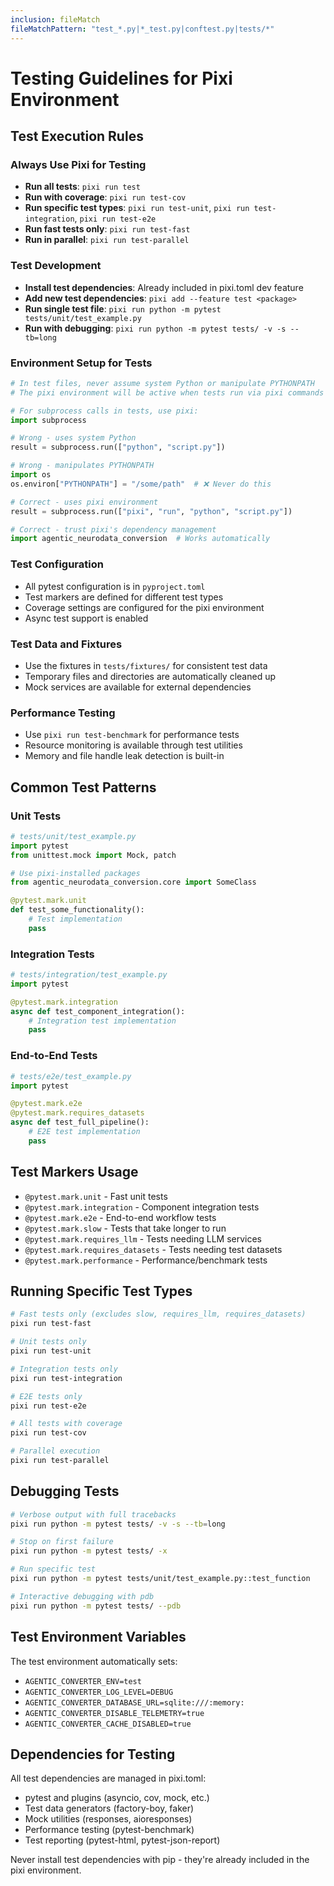 ```yaml
---
inclusion: fileMatch
fileMatchPattern: "test_*.py|*_test.py|conftest.py|tests/*"
---
```


# Testing Guidelines for Pixi Environment

## Test Execution Rules

### Always Use Pixi for Testing

- **Run all tests**: `pixi run test`
- **Run with coverage**: `pixi run test-cov`
- **Run specific test types**: `pixi run test-unit`,
  `pixi run test-integration`, `pixi run test-e2e`
- **Run fast tests only**: `pixi run test-fast`
- **Run in parallel**: `pixi run test-parallel`

### Test Development

- **Install test dependencies**: Already included in pixi.toml dev feature
- **Add new test dependencies**: `pixi add --feature test <package>`
- **Run single test file**:
  `pixi run python -m pytest tests/unit/test_example.py`
- **Run with debugging**: `pixi run python -m pytest tests/ -v -s --tb=long`

### Environment Setup for Tests

```python
# In test files, never assume system Python or manipulate PYTHONPATH
# The pixi environment will be active when tests run via pixi commands

# For subprocess calls in tests, use pixi:
import subprocess

# Wrong - uses system Python
result = subprocess.run(["python", "script.py"])

# Wrong - manipulates PYTHONPATH
import os
os.environ["PYTHONPATH"] = "/some/path"  # ❌ Never do this

# Correct - uses pixi environment
result = subprocess.run(["pixi", "run", "python", "script.py"])

# Correct - trust pixi's dependency management
import agentic_neurodata_conversion  # Works automatically
```

### Test Configuration

- All pytest configuration is in `pyproject.toml`
- Test markers are defined for different test types
- Coverage settings are configured for the pixi environment
- Async test support is enabled

### Test Data and Fixtures

- Use the fixtures in `tests/fixtures/` for consistent test data
- Temporary files and directories are automatically cleaned up
- Mock services are available for external dependencies

### Performance Testing

- Use `pixi run test-benchmark` for performance tests
- Resource monitoring is available through test utilities
- Memory and file handle leak detection is built-in

## Common Test Patterns

### Unit Tests

```python
# tests/unit/test_example.py
import pytest
from unittest.mock import Mock, patch

# Use pixi-installed packages
from agentic_neurodata_conversion.core import SomeClass

@pytest.mark.unit
def test_some_functionality():
    # Test implementation
    pass
```

### Integration Tests

```python
# tests/integration/test_example.py
import pytest

@pytest.mark.integration
async def test_component_integration():
    # Integration test implementation
    pass
```

### End-to-End Tests

```python
# tests/e2e/test_example.py
import pytest

@pytest.mark.e2e
@pytest.mark.requires_datasets
async def test_full_pipeline():
    # E2E test implementation
    pass
```

## Test Markers Usage

- `@pytest.mark.unit` - Fast unit tests
- `@pytest.mark.integration` - Component integration tests
- `@pytest.mark.e2e` - End-to-end workflow tests
- `@pytest.mark.slow` - Tests that take longer to run
- `@pytest.mark.requires_llm` - Tests needing LLM services
- `@pytest.mark.requires_datasets` - Tests needing test datasets
- `@pytest.mark.performance` - Performance/benchmark tests

## Running Specific Test Types

```bash
# Fast tests only (excludes slow, requires_llm, requires_datasets)
pixi run test-fast

# Unit tests only
pixi run test-unit

# Integration tests only
pixi run test-integration

# E2E tests only
pixi run test-e2e

# All tests with coverage
pixi run test-cov

# Parallel execution
pixi run test-parallel
```

## Debugging Tests

```bash
# Verbose output with full tracebacks
pixi run python -m pytest tests/ -v -s --tb=long

# Stop on first failure
pixi run python -m pytest tests/ -x

# Run specific test
pixi run python -m pytest tests/unit/test_example.py::test_function

# Interactive debugging with pdb
pixi run python -m pytest tests/ --pdb
```

## Test Environment Variables

The test environment automatically sets:

- `AGENTIC_CONVERTER_ENV=test`
- `AGENTIC_CONVERTER_LOG_LEVEL=DEBUG`
- `AGENTIC_CONVERTER_DATABASE_URL=sqlite:///:memory:`
- `AGENTIC_CONVERTER_DISABLE_TELEMETRY=true`
- `AGENTIC_CONVERTER_CACHE_DISABLED=true`

## Dependencies for Testing

All test dependencies are managed in pixi.toml:

- pytest and plugins (asyncio, cov, mock, etc.)
- Test data generators (factory-boy, faker)
- Mock utilities (responses, aioresponses)
- Performance testing (pytest-benchmark)
- Test reporting (pytest-html, pytest-json-report)

Never install test dependencies with pip - they're already included in the pixi
environment.
